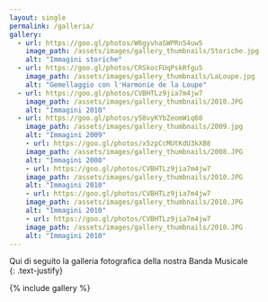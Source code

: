```yaml
---
layout: single
permalink: /galleria/
gallery:
  - url: https://goo.gl/photos/W6gyvhaSWPRn54uw5
    image_path: /assets/images/gallery_thumbnails/Storiche.jpg
    alt: "Immagini storiche"
  - url: https://goo.gl/photos/CRSkocFUqPskRfgu5
    image_path: /assets/images/gallery_thumbnails/LaLoupe.jpg
    alt: "Gemellaggio con l'Harmonie de la Loupe"
  - url: https://goo.gl/photos/CVBHTLz9jia7m4jw7
    image_path: /assets/images/gallery_thumbnails/2010.JPG
    alt: "Immagini 2010"
  - url: https://goo.gl/photos/y58vyKYbZeomWiq68
    image_path: /assets/images/gallery_thumbnails/2009.jpg
    alt: "Immagini 2009"
    - url: https://goo.gl/photos/x5zpCcMUtKdU3kXB8
    image_path: /assets/images/gallery_thumbnails/2008.JPG
    alt: "Immagini 2008"
    - url: https://goo.gl/photos/CVBHTLz9jia7m4jw7
    image_path: /assets/images/gallery_thumbnails/2010.JPG
    alt: "Immagini 2010"
    - url: https://goo.gl/photos/CVBHTLz9jia7m4jw7
    image_path: /assets/images/gallery_thumbnails/2010.JPG
    alt: "Immagini 2010"
    - url: https://goo.gl/photos/CVBHTLz9jia7m4jw7
    image_path: /assets/images/gallery_thumbnails/2010.JPG
    alt: "Immagini 2010"
---
```

Qui di seguito la galleria fotografica della nostra Banda Musicale  
{: .text-justify}

{% include gallery %}